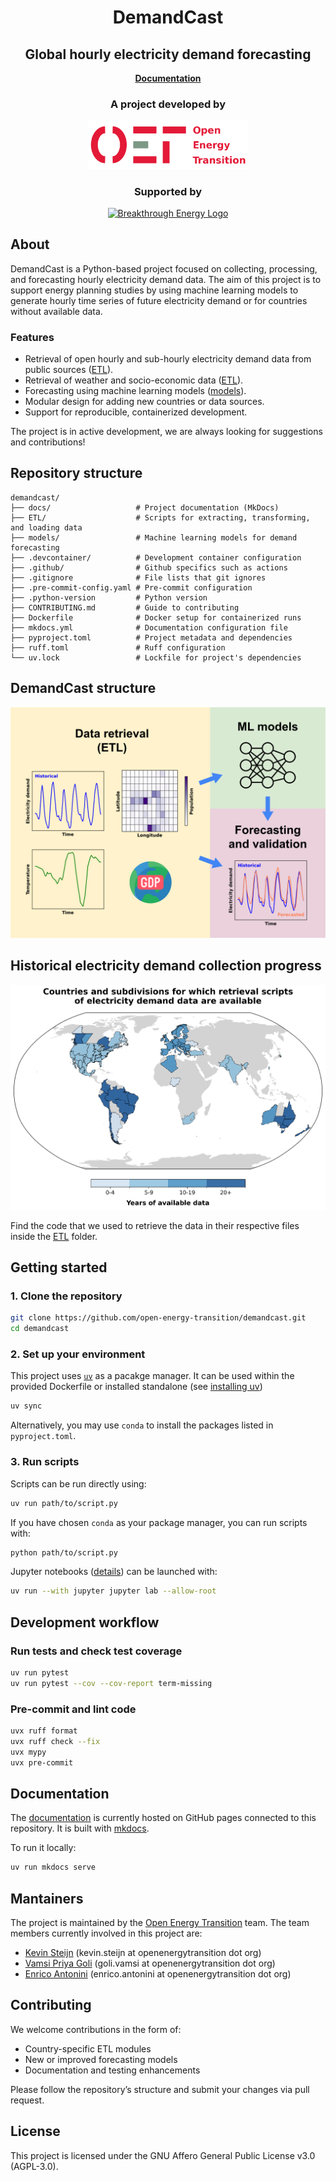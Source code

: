 <h1 align="center">DemandCast</h1>

<h2 align="center">
    Global hourly electricity demand forecasting
</h2>

<p align="center">
    <a href="https://open-energy-transition.github.io/demandcast/">
        <b>Documentation</b>
    </a>
</p>

<h3 align="center">
    <b>A project developed by</b>
</h3>

<p align="center">
    <a href="https://openenergytransition.org/">
        <img src="docs/oet_standard.png" alt="OET Logo" width="256"/>
    </a>
</p>

<h3 align="center">
    <b>Supported by</b>
</h3>

<p align="center">
    <a href="https://www.breakthroughenergy.org/">
        <img src="docs/BE_logo.png" alt="Breakthrough Energy Logo" width="512"/>
    </a>
</p>

## About

DemandCast is a Python-based project focused on collecting, processing, and forecasting hourly electricity demand data. The aim of this project is to support energy planning studies by using machine learning models to generate hourly time series of future electricity demand or for countries without available data.

### Features

- Retrieval of open hourly and sub-hourly electricity demand data from public sources ([ETL](https://github.com/open-energy-transition/demandcast/tree/main/ETL)).
- Retrieval of weather and socio-economic data ([ETL](https://github.com/open-energy-transition/demandcast/tree/main/ETL)).
- Forecasting using machine learning models ([models](https://github.com/open-energy-transition/demandcast/tree/main/models/)).
- Modular design for adding new countries or data sources.
- Support for reproducible, containerized development.

The project is in active development, we are always looking for suggestions and contributions!

## Repository structure

```
demandcast/
├── docs/                   # Project documentation (MkDocs)
├── ETL/                    # Scripts for extracting, transforming, and loading data
├── models/                 # Machine learning models for demand forecasting
├── .devcontainer/          # Development container configuration
├── .github/                # Github specifics such as actions
├── .gitignore              # File lists that git ignores
├── .pre-commit-config.yaml # Pre-commit configuration
├── .python-version         # Python version
├── CONTRIBUTING.md         # Guide to contributing
├── Dockerfile              # Docker setup for containerized runs
├── mkdocs.yml              # Documentation configuration file
├── pyproject.toml          # Project metadata and dependencies
├── ruff.toml               # Ruff configuration
└── uv.lock                 # Lockfile for project's dependencies
```

## DemandCast structure

![DemandCast](docs/demancast_illustration.png)

## Historical electricity demand collection progress

<picture>
  <source media="(prefers-color-scheme: dark)" srcset="ETL/figures/available_entities_dark_mode.png">
  <source media="(prefers-color-scheme: light)" srcset="ETL/figures/available_entities_light_mode.png">
  <img alt="Countries and subdivisions for which retrieval scripts of electricity demand data are available" src="ETL/figures/available_entities.png">
</picture>

Find the code that we used to retrieve the data in their respective files inside the [ETL](https://github.com/open-energy-transition/demandcast/tree/main/ETL) folder.

## Getting started

### 1. Clone the repository

```bash
git clone https://github.com/open-energy-transition/demandcast.git
cd demandcast
```

### 2. Set up your environment

This project uses [`uv`](https://github.com/astral-sh/uv) as a pacakge manager. It can be used within the provided Dockerfile or installed standalone (see [installing uv](https://docs.astral.sh/uv/getting-started/installation/))

```bash
uv sync
```

Alternatively, you may use `conda` to install the packages listed in `pyproject.toml`.

### 3. Run scripts

Scripts can be run directly using:

```bash
uv run path/to/script.py
```

If you have chosen `conda` as your package manager, you can run scripts with:

```bash
python path/to/script.py
```

Jupyter notebooks ([details](https://docs.astral.sh/uv/guides/integration/jupyter/#using-jupyter-within-a-project)) can be launched with:

```bash
uv run --with jupyter jupyter lab --allow-root
```

## Development workflow

### Run tests and check test coverage

```bash
uv run pytest
uv run pytest --cov --cov-report term-missing
```

### Pre-commit and lint code

```bash
uvx ruff format
uvx ruff check --fix
uvx mypy
uvx pre-commit
```

## Documentation

The [documentation](https://open-energy-transition.github.io/demandcast/) is currently hosted on GitHub pages connected to this repository. It is built with [mkdocs](https://github.com/squidfunk/mkdocs-material).

To run it locally:

```bash
uv run mkdocs serve
```

## Mantainers

The project is maintained by the [Open Energy Transition](https://openenergytransition.org/) team. The team members currently involved in this project are:

- [Kevin Steijn](https://github.com/ElectricMountains) (kevin.steijn at openenergytransition dot org)
- [Vamsi Priya Goli](https://github.com/Vamsipriya22) (goli.vamsi at openenergytransition dot org)
- [Enrico Antonini](https://github.com/eantonini) (enrico.antonini at openenergytransition dot org)

## Contributing

We welcome contributions in the form of:

- Country-specific ETL modules
- New or improved forecasting models
- Documentation and testing enhancements

Please follow the repository’s structure and submit your changes via pull request.

## License

This project is licensed under the GNU Affero General Public License v3.0 (AGPL-3.0).
